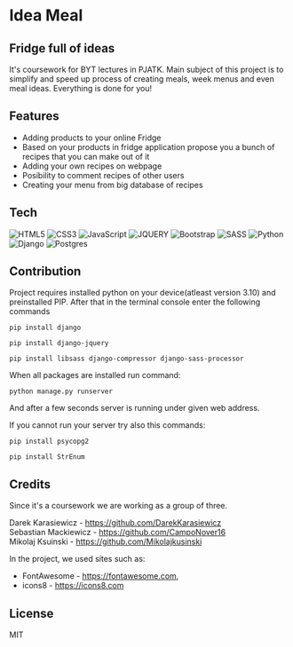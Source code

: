 # Idea Meal
## Fridge full of ideas

It's coursework for BYT lectures in PJATK. Main subject of this project is to simplify and speed up process of creating meals, week menus and even meal ideas. Everything is done for you! 

## Features

- Adding products to your online Fridge
- Based on your products in fridge application propose you a bunch of recipes that you can make out of it
- Adding your own recipes on webpage
- Posibility to comment recipes of other users
- Creating your menu from big database of recipes

## Tech
![HTML5](https://img.shields.io/badge/html5-%23E34F26.svg?style=for-the-badge&logo=html5&logoColor=white)   ![CSS3](https://img.shields.io/badge/css3-%231572B6.svg?style=for-the-badge&logo=css3&logoColor=white) ![JavaScript](https://img.shields.io/badge/javascript-%23323330.svg?style=for-the-badge&logo=javascript&logoColor=%23F7DF1E) ![JQUERY](https://img.shields.io/badge/jQuery-0769AD?style=for-the-badge&logo=jquery&logoColor=white) ![Bootstrap](https://img.shields.io/badge/bootstrap-%23563D7C.svg?style=for-the-badge&logo=bootstrap&logoColor=white) ![SASS](https://img.shields.io/badge/SASS-hotpink.svg?style=for-the-badge&logo=SASS&logoColor=white)
![Python](https://img.shields.io/badge/python-3670A0?style=for-the-badge&logo=python&logoColor=ffdd54) ![Django](https://img.shields.io/badge/django-%23092E20.svg?style=for-the-badge&logo=django&logoColor=white) ![Postgres](https://img.shields.io/badge/postgres-%23316192.svg?style=for-the-badge&logo=postgresql&logoColor=white)

## Contribution

Project requires installed python on your device(atleast version 3.10) and preinstalled PIP.
After that in the terminal console enter the following commands

```pip
pip install django
```

```pip
pip install django-jquery
```

```pip
pip install libsass django-compressor django-sass-processor
```

When all packages are installed run command:

```pip
python manage.py runserver
```

And after a few seconds server is running under given web address.

If you cannot run your server try also this commands:

```pip
pip install psycopg2
```

```pip
pip install StrEnum
```

## Credits
Since it's a coursework we are working as a group of three.

Darek Karasiewicz - https://github.com/DarekKarasiewicz <br/>
Sebastian Mackiewicz - https://github.com/CampoNover16 <br/>
Mikolaj Ksuinski - https://github.com/Mikolajkusinski

In the project, we used sites such as:
- FontAwesome - https://fontawesome.com,
- icons8 - https://icons8.com

## License

MIT
